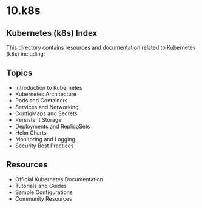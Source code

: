 # 10.k8s

## Kubernetes (k8s) Index

This directory contains resources and documentation related to Kubernetes (k8s) including:

## Topics
- Introduction to Kubernetes
- Kubernetes Architecture
- Pods and Containers
- Services and Networking
- ConfigMaps and Secrets
- Persistent Storage
- Deployments and ReplicaSets
- Helm Charts
- Monitoring and Logging
- Security Best Practices

## Resources
- Official Kubernetes Documentation
- Tutorials and Guides
- Sample Configurations
- Community Resources
